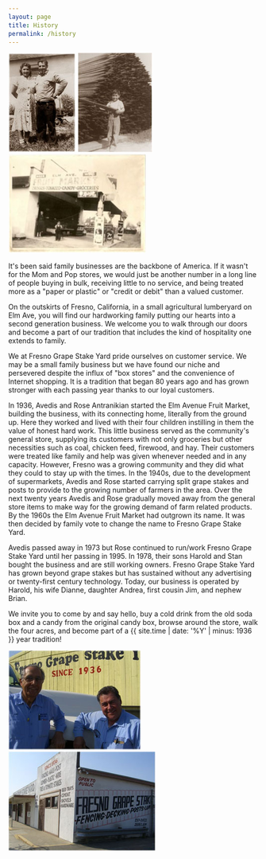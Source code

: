 ```yaml
---
layout: page
title: History
permalink: /history
---
```


<div class="text-center margin-bottom">
    <a href="http://i.imgur.com/dL1oP.jpg" rel="lightbox"><img
        src="images/thumbs/h1.jpg" alt="Founders" /></a>
    <a href="http://i.imgur.com/wyx50.jpg" rel="lightbox"><img
        src="images/thumbs/h2.jpg" alt="Harold as a young boy" /></a>
    <a href="http://i.imgur.com/btjJ5.jpg" rel="lightbox"><img
        src="images/thumbs/h3.jpg" alt="Old school" /></a>
</div>

It's been said family businesses are the backbone of America.
If it wasn't for the Mom and Pop stores, we would just be another number in a long line of people buying in bulk, receiving little to no service, and being treated more as a "paper or plastic" or "credit or debit" than a valued customer.

On the outskirts of Fresno, California, in a small agricultural lumberyard on Elm Ave, you will find our hardworking family putting our hearts into a second generation business.
We welcome you to walk through our doors and become a part of our tradition that includes the kind of hospitality one extends to family.

We at Fresno Grape Stake Yard pride ourselves on customer service.
We may be a small family business but we have found our niche and persevered despite the influx of "box stores" and the convenience of Internet shopping.
It is a tradition that began 80 years ago and has grown stronger with each passing year thanks to our loyal customers.

In 1936, Avedis and Rose Antranikian started the Elm Avenue Fruit Market, building the business, with its connecting home, literally from the ground up.
Here they worked and lived with their four children instilling in them the value of honest hard work.
This little business served as the community's general store, supplying its customers with not only groceries but other necessities such as coal, chicken feed, firewood, and hay.
Their customers were treated like family and help was given whenever needed and in any capacity.
However, Fresno was a growing community and they did what they could to stay up with the times.
In the 1940s, due to the development of supermarkets, Avedis and Rose started carrying split grape stakes and posts to provide to the growing number of farmers in the area.
Over the next twenty years Avedis and Rose gradually moved away from the general store items to make way for the growing demand of farm related products.
By the 1960s the Elm Avenue Fruit Market had outgrown its name.
It was then decided by family vote to change the name to Fresno Grape Stake Yard.

Avedis passed away in 1973 but Rose continued to run/work Fresno Grape Stake Yard until her passing in 1995.
In 1978, their sons Harold and Stan bought the business and are still working owners.
Fresno Grape Stake Yard has grown beyond grape stakes but has sustained without any advertising or twenty-first century technology.
Today, our business is operated by Harold, his wife Dianne, daughter Andrea, first cousin Jim, and nephew Brian.

We invite you to come by and say hello, buy a cold drink from the old soda box and a candy from the original candy box, browse around the store, walk the four acres, and become part of a {{ site.time | date: '%Y' | minus: 1936 }} year tradition!

<div class="text-center anti-margin-bottom">
    <a href="http://i.imgur.com/iVlb0.jpg" rel="lightbox"><img
        src="images/thumbs/h4.jpg" alt="Harold and Stan today" /></a>
    <a href="http://i.imgur.com/B6Gkm.jpg" rel="lightbox"><img
        src="images/thumbs/h5.jpg" alt="The Grape Stake Yard today" /></a>
</div>
